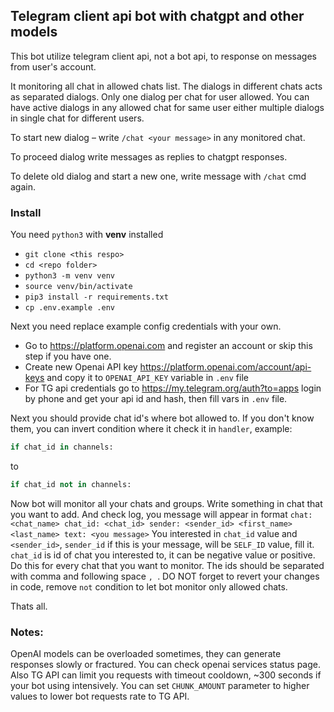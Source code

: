 ## Telegram client api bot with chatgpt and other models

This bot utilize telegram client api, not a bot api, to response on messages
from user's account.

It monitoring all chat in allowed chats list. The dialogs in different chats
acts as separated dialogs. Only one dialog per chat for user allowed. You can
have active dialogs in any allowed chat for same user either multiple dialogs in single
chat for different users.

To start new dialog – write `/chat <your message>` in any monitored chat.

To proceed dialog write messages as replies to chatgpt responses.

To delete old dialog and start a new one, write message with `/chat` cmd again.

### Install
You need `python3` with **venv** installed

* `git clone <this respo>`
* `cd <repo folder>`
* `python3 -m venv venv`
* `source venv/bin/activate`
* `pip3 install -r requirements.txt`
* `cp .env.example .env`

Next you need replace example config credentials with your own.
* Go to https://platform.openai.com and register an account or skip this step if you have one.
* Create new Openai API key https://platform.openai.com/account/api-keys and 
copy it to `OPENAI_API_KEY` variable in `.env` file
* For TG api credentials go to https://my.telegram.org/auth?to=apps login by phone and get your api id and hash, then fill vars in `.env` file.

Next you should provide chat id's where bot allowed to. If you don't know them, you can invert condition where it check it in `handler`,
example:
```python
if chat_id in channels:
```
to
```python
if chat_id not in channels:
```
Now bot will monitor all your chats and groups. Write something in chat that you want to add. And check log,
you message will appear in format `chat: <chat_name> chat_id: <chat_id> sender: <sender_id> <first_name> <last_name> text: <you message>`
You interested in `chat_id` value and `<sender_id>`, `sender_id` if this is your message, will be `SELF_ID` value, fill it.
`chat_id` is id of chat you interested to, it can be negative value or positive. Do this for every chat that you want to monitor. 
The ids should be separated with comma and following space `, `.
DO NOT forget to revert your changes in code, remove `not` condition to let bot monitor only allowed chats.

Thats all.

### Notes:
OpenAI models can be overloaded sometimes, they can generate responses slowly or fractured.
You can check openai services status page.
Also TG API can limit you requests with timeout cooldown, ~300 seconds if your bot using intensively. You can set `CHUNK_AMOUNT`
parameter to higher values to lower bot requests rate to TG API.
